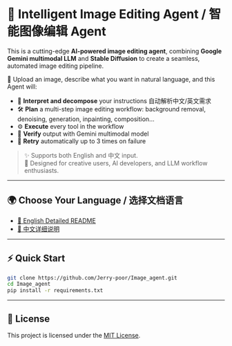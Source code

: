 # 🧠 Intelligent Image Editing Agent / 智能图像编辑 Agent

This is a cutting-edge **AI-powered image editing agent**, combining **Google Gemini multimodal LLM** and **Stable Diffusion** to create a seamless, automated image editing pipeline.

🚀 Upload an image, describe what you want in natural language, and this Agent will:

- 🧩 **Interpret and decompose** your instructions 自动解析中文/英文需求
- 🛠 **Plan** a multi-step image editing workflow: background removal, denoising, generation, inpainting, composition...
- ⚙️ **Execute** every tool in the workflow
- 🧠 **Verify** output with Gemini multimodal model
- 🔁 **Retry** automatically up to 3 times on failure

> ✨ Supports both English and 中文 input.  
> 🤖 Designed for creative users, AI developers, and LLM workflow enthusiasts.

---

## 🌍 Choose Your Language / 选择文档语言

- [📘 English Detailed README](./README_en.md)
- [📗 中文详细说明](./README_zh.md)

---

## ⚡ Quick Start

```bash
git clone https://github.com/Jerry-poor/Image_agent.git
cd Image_agent
pip install -r requirements.txt
```
---
##  📄 License

This project is licensed under the [MIT License](./LICENSE).
